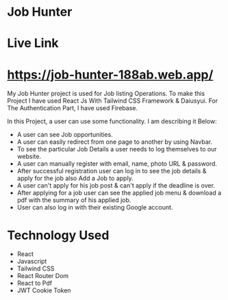 # Job Hunter

# Live Link

# https://job-hunter-188ab.web.app/

My Job Hunter project is used for Job listing Operations. To make this Project I have used React Js With Tailwind CSS Framework & Daiusyui. For The Authentication Part, I have used Firebase.


In this Project, a user can use some functionality. I am describing it Below: 

- A user can see Job opportunities. 
- A user can easily redirect from one page to another by using Navbar.
- To see the particular Job Details a user needs to log themselves to our website.
- A user can manually register with email, name, photo URL & password.
- After successful registration user can log in to see the job details & apply for the job also Add a Job to apply.
- A user can't apply for his job post & can't apply if the deadline is over.
- After applying for a job user can see the applied job menu & download a pdf with the summary of his applied job.
- User can also log in with their existing Google account.

# Technology Used

- React
- Javascript
- Tailwind CSS
- React Router Dom
- React to Pdf
- JWT Cookie Token
